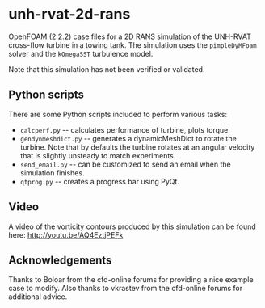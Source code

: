 unh-rvat-2d-rans
================
OpenFOAM (2.2.2) case files for a 2D RANS simulation of the UNH-RVAT cross-flow turbine in a towing tank. The simulation uses the `pimpleDyMFoam` solver and the `kOmegaSST` turbulence model. 

Note that this simulation has not been verified or validated.

Python scripts
--------------
There are some Python scripts included to perform various tasks:

  * `calcperf.py` -- calculates performance of turbine, plots torque.
  * `gendynmeshdict.py` -- generates a dynamicMeshDict to rotate the turbine. Note that by defaults the turbine
                     rotates at an angular velocity that is slightly unsteady to match experiments.
  * `send_email.py` -- can be customized to send an email when the simulation finishes.
  * `qtprog.py` -- creates a progress bar using PyQt.

Video
-----
A video of the vorticity contours produced by this simulation can be found here:
http://youtu.be/AQ4EztjPEFk

Acknowledgements
----------------
Thanks to Boloar from the cfd-online forums for providing a nice example case to modify. Also thanks to vkrastev from the cfd-online forums for additional advice.
